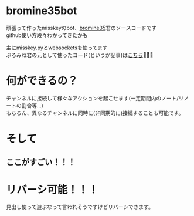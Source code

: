 # bromine35bot  
頑張って作ったmisskeyのbot、[bromine35](https://misskey.io/@bromine35)君のソースコードです  
github使い方段々わかってきたかも  

主にmisskey.pyとwebsocketsを使ってます  
ぶろみね君の元として使ったコード(というか記事)は[こちら](https://qiita.com/CyberRex/items/e49828dba8e5867d8b26):eyes::eyes::eyes:
# 何ができるの？
チャンネルに接続して様々なアクションを起こせます(一定期間内のノート/リノートの割合等...)  
もちろん、異なるチャンネルに同時に(非同期的に)接続することも可能です。  
# そして
## ここがすごい！！！
# リバーシ可能！！！
見出し使って遊ぶなって言われそうですけどリバーシできます。
